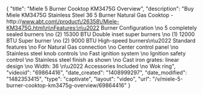 {
    "title": "Miele 5 Burner Cooktop KM3475G Overview",
    "description": "Buy Miele KM3475G Stainless Steel 36 5 Burner Natural Gas Cooktop - http:\/\/www.abt.com\/product\/26358\/Miele-KM3475G.html\n\nFeatures:\n\u2022 Burner Configuration \no 5 completely sealed burners \no (2) 15300 BTU Double inset super burners \no (1) 12000 BTU Super burner \no (2) 9000 BTU High-speed burners\n\u2022 Standard features \no For Natural Gas connection \no Center control panel \no Stainless steel knob controls \no Fast ignition system \no Ignition safety control \no Stainless steel finish as shown \no Cast iron grates: linear design \no Width: 36 \n\u2022 Accessories Included \no Wok ring",
    "videoid": "69864416",
    "date_created": "1408999297",
    "date_modified": "1482353415",
    "type": "captivate",
    "layout": "video",
    "url": "\/v\/miele-5-burner-cooktop-km3475g-overview\/69864416"
}
